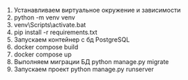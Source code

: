 1. Устанавливаем виртуальное окружение и зависимости
  1. python -m venv venv
  2. venv\Scripts\activate.bat
  3. pip install -r requirements.txt
2. Запускаем контейнер с бд PostgreSQL
  1. docker compose build
  2. docker compose up
3. Выполняем миграции БД python manage.py migrate
4. Запускаем проект python manage.py runserver

